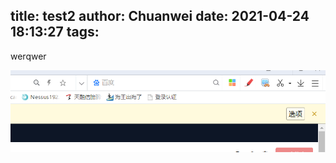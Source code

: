 title: test2
author: Chuanwei
date: 2021-04-24 18:13:27
tags:
---
werqwer



![upload successful](/images/pasted-1.png)
